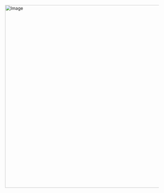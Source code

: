 <img width="600" alt="Image" src="https://github.com/user-attachments/assets/c00fe339-b349-41c8-ab76-d1393489b876" />
